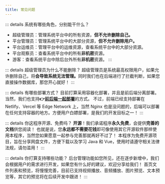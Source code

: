```yaml
---
title: 常见问题
---
```


::: details 系统有哪些角色，分别能干什么？
- 超级管理员：管理系统平台中的所有资源，<b>但不允许删除自己。</b>
- 平台管理员：管理系统平台中的大部分资源，<b>但不允许删除用户。</b>
- 平台运维员：管理平台中的运维资源，查看系统平台中的大部分资源。
- 平台观察员：查看系统平台中的所有<b>非机密</b>资源。
- 游客：查看系统平台中除后台外所有<b>非机密</b>资源。
:::

::: details 超级管理员为什么不能删除？
超级管理员是系统最高权限用户，如果允许删除自己，将<b>会导致系统无法管理。</b>同时我们也在后端进行了拦截判断，如果您直接操作数据库，那您开心就好！
:::

::: details 有哪些部署方式？
目前打算采用容器化部署，并且是前后端分离部署。当然，我们也支持<b>👉<a href="/deploy/compose.html">前后端一起部署</a></b>的方式。
不过，前端已经支持部署在 Netlify、Vercel 等 Edge Network 上，当然 Nginx 也是没问题的，后端可以部署在任何支持容器的地方。方便用户白嫖部署，是我们的开发目标之一！
:::

::: details 你这程序开源、免费吗？
<b>开源</b>！我们承诺程序<b>永久免费</b>，会提供<b>完善的文档</b>供您阅读！
也就是说，您<b>永远都不需要花钱</b>即可像使用其它开源软件那样使用本程序，当然您如果愿意一起参与完善那就再好不过了！
本程序为免费开源项目，旨在分享网盘文件，方便下载以及学习 Java 和 Vue，使用时请遵守相关法律法规，请勿滥用！
:::

::: details 你打算支持哪些功能？
后台管理功能如您所见，还在逐步新增中，我们会根据用户的需求进行开发，如果您有什么好的建议，欢迎分享给我们！
首页文件列表和预览，将慢慢完善，目前已支持视频播放、音频播放、图片预览、文本预览等，其它的预览将在后续开发中跟进！
:::
